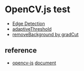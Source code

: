 # OpenCV.js test

- [Edge Detection](https://code4fukui.github.io/opencv-test/)
- [adaptiveThreshold](https://code4fukui.github.io/opencv-test/adaptiveThreshold.html)
- [removeBackground by gradCut](https://code4fukui.github.io/opencv-test/removeBackground.html)

## reference

- [opencv-js](https://github.com/code4fukui/opencv-js) [document](https://docs.opencv.org/3.4/)
